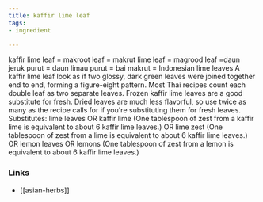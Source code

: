 ```yaml
---
title: kaffir lime leaf
tags:
- ingredient

---
```

kaffir lime leaf = makroot leaf = makrut lime leaf = magrood leaf =daun jeruk purut = daun limau purut = bai makrut = Indonesian lime leaves A kaffir lime leaf look as if two glossy, dark green leaves were joined together end to end, forming a figure-eight pattern. Most Thai recipes count each double leaf as two separate leaves. Frozen kaffir lime leaves are a good substitute for fresh. Dried leaves are much less flavorful, so use twice as many as the recipe calls for if you're substituting them for fresh leaves. Substitutes: lime leaves OR kaffir lime (One tablespoon of zest from a kaffir lime is equivalent to about 6 kaffir lime leaves.) OR lime zest (One tablespoon of zest from a lime is equivalent to about 6 kaffir lime leaves.) OR lemon leaves OR lemons (One tablespoon of zest from a lemon is equivalent to about 6 kaffir lime leaves.)

### Links

* [[asian-herbs]]
